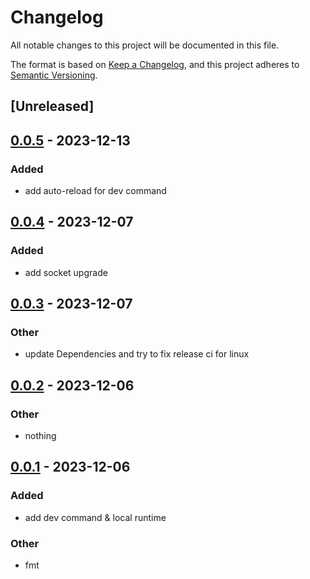 # Changelog
All notable changes to this project will be documented in this file.

The format is based on [Keep a Changelog](https://keepachangelog.com/en/1.0.0/),
and this project adheres to [Semantic Versioning](https://semver.org/spec/v2.0.0.html).

## [Unreleased]

## [0.0.5](https://github.com/swarmd-io/swarmd/compare/swarmd_local_runtime-v0.0.4...swarmd_local_runtime-v0.0.5) - 2023-12-13

### Added
- add auto-reload for dev command

## [0.0.4](https://github.com/swarmd-io/swarmd/compare/swarmd_local_runtime-v0.0.3...swarmd_local_runtime-v0.0.4) - 2023-12-07

### Added
- add socket upgrade

## [0.0.3](https://github.com/swarmd-io/swarmd/compare/swarmd_local_runtime-v0.0.2...swarmd_local_runtime-v0.0.3) - 2023-12-07

### Other
- update Dependencies and try to fix release ci for linux

## [0.0.2](https://github.com/swarmd-io/swarmd/releases/tag/swarmd_local_runtime-v0.0.2) - 2023-12-06

### Other
- nothing

## [0.0.1](https://github.com/swarmd-io/swarmd/releases/tag/swarmd_local_runtime-v0.0.1) - 2023-12-06

### Added
- add dev command & local runtime

### Other
- fmt
